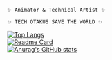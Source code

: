 ``` ✨ Animator & Technical Artist ✨ ```  
  
``` ✨ TECH OTAKUS SAVE THE WORLD ✨ ```  
  
[![Top Langs](https://github-readme-stats.vercel.app/api/top-langs/?username=animatorbullet&layout=compact&theme=radical&hide_title=true&hide_border=true)](https://github.com/anuraghazra/github-readme-stats)  
[![Readme Card](https://github-readme-stats.vercel.app/api/pin/?username=animatorbullet&repo=BsKeyTools&show_owner=true&theme=radical&hide_border=true)](https://github.com/AnimatorBullet/BsKeyTools)  
[![Anurag's GitHub stats](https://github-readme-stats.vercel.app/api?username=animatorbullet&show_icons=true&theme=radical&hide_title=true&hide_border=true)](https://github.com/anuraghazra/github-readme-stats)


<!--
**AnimatorBullet/AnimatorBullet** is a ✨ _special_ ✨ repository because its `README.md` (this file) appears on your GitHub profile.

Here are some ideas to get you started:

- 🔭 I’m currently working on ...
- 🌱 I’m currently learning ...
- 👯 I’m looking to collaborate on ...
- 🤔 I’m looking for help with ...
- 💬 Ask me about ...
- 📫 How to reach me: ...
- 😄 Pronouns: ...
- ⚡ Fun fact: ...
-->
